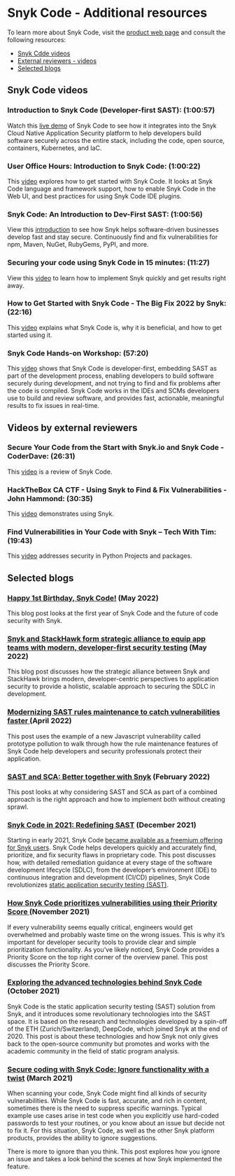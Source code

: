 # Snyk Code - Additional resources

To learn more about Snyk Code, visit the [product web page](https://snyk.io/product/snyk-code/) and consult the following resources:

* [Snyk Cdde videos](snyk-code-additional-resources.md#snyk-code-videos)
* [External reviewers - videos](snyk-code-additional-resources.md#external-reviewers-videos)
* [Selected blogs](snyk-code-additional-resources.md#selected-blogs)

## **Snyk Code videos**

### Introduction to Snyk Code (Developer-first SAST): (1:00:57)

Watch this [live demo](https://www.youtube.com/watch?v=fNYf0fgWOFQ) of Snyk Code to see how it integrates into the Snyk Cloud Native Application Security platform to help developers build software securely across the entire stack, including the code, open source, containers, Kubernetes, and IaC.

### User Office Hours: Introduction to Snyk Code: (1:00:22)

This [video](https://www.youtube.com/watch?v=UFq3OJBmwsM) explores how to get started with Snyk Code. It looks at Snyk Code language and framework support, how to enable Snyk Code in the Web UI, and best practices for using Snyk Code IDE plugins.

### Snyk Code: An Introduction to Dev-First SAST: (1:00:56)

View this [introduction](https://www.youtube.com/watch?v=xE1AGuAyudk) to see how Snyk helps software-driven businesses develop fast and stay secure. Continuously find and fix vulnerabilities for npm, Maven, NuGet, RubyGems, PyPI, and more.

### Securing your code using Snyk Code in 15 minutes: (11:27)

View this [video](https://www.youtube.com/watch?v=xKGypa3OH4Q) to learn how to implement Snyk quickly and get results right away.

### How to Get Started with Snyk Code - The Big Fix 2022 by Snyk: (22:16)

This [video](https://www.youtube.com/watch?v=rbTe4PFu91c) explains what Snyk Code is, why it is beneficial, and how to get started using it.

### Snyk Code Hands-on Workshop: (57:20)

This [video](https://www.youtube.com/watch?v=DYYaIot63M0) shows that Snyk Code is developer-first, embedding SAST as part of the development process, enabling developers to build software securely during development, and not trying to find and fix problems after the code is compiled. Snyk Code works in the IDEs and SCMs developers use to build and review software, and provides fast, actionable, meaningful results to fix issues in real-time.

## **Videos by external reviewers**

### Secure Your Code from the Start with Snyk.io and Snyk Code - CoderDave: (26:31)

This [video](https://www.youtube.com/watch?v=hXiJJUTiLEw) is a review of Snyk Code.

### HackTheBox CA CTF - Using Snyk to Find & Fix Vulnerabilities - John Hammond: (30:35)

This [video](https://www.youtube.com/watch?v=tyL3Ouais1c) demonstrates using Snyk.

### Find Vulnerabilities in Your Code with Snyk – Tech With Tim: (19:43)

This [video](https://www.youtube.com/watch?v=1N6VBHMoPsw) addresses security in Python Projects and packages.

## Selected blogs

### [Happy 1st Birthday, Snyk Code!](https://snyk.io/blog/happy-1st-birthday-snyk-code/) (May 2022)

This blog post looks at the first year of Snyk Code and the future of code security with Snyk.

### [Snyk and StackHawk form strategic alliance to equip app teams with modern, developer-first security testing](https://snyk.io/blog/stackhawk-integration-with-snyk-code/) (May 2022)

This blog post discusses how the strategic alliance between Snyk and StackHawk brings modern, developer-centric perspectives to application security to provide a holistic, scalable approach to securing the SDLC in development.

### [Modernizing SAST rules maintenance to catch vulnerabilities faster ](https://snyk.io/blog/modernizing-sast-rules-maintenance-catch-vulnerabilities-faster/)(April 2022)

This post uses the example of a new Javascript vulnerability called prototype pollution to walk through how the rule maintenance features of Snyk Code help developers and security professionals protect their application.

### [SAST and SCA: Better together with Snyk](https://snyk.io/blog/sast-and-sca-better-together-with-snyk/) (February 2022)

This post looks at why considering SAST and SCA as part of a combined approach is the right approach and how to implement both without creating sprawl.

### [Snyk Code in 2021: Redefining SAST](https://snyk.io/blog/snyk-code-review-2021/) (December 2021)

Starting in early 2021, Snyk Code [became available as a freemium offering for Snyk users](https://snyk.io/blog/snyk-code-now-available-free-sast/). Snyk Code helps developers quickly and accurately find, prioritize, and fix security flaws in proprietary code. This post discusses how, with detailed remediation guidance at every stage of the software development lifecycle (SDLC), from the developer’s environment (IDE) to continuous integration and development (CI/CD) pipelines, Snyk Code revolutionizes [static application security testing (SAST)](https://snyk.io/learn/application-security/static-application-security-testing/).

### [How Snyk Code prioritizes vulnerabilities using their Priority Score ](https://snyk.io/blog/snyk-code-priority-score-prioritizes-vulnerabilities/)(November 2021)

If every vulnerability seems equally critical, engineers would get overwhelmed and probably waste time on the wrong issues. This is why it’s important for developer security tools to provide clear and simple prioritization functionality. As you’ve likely noticed, Snyk Code provides a Priority Score on the top right corner of the overview panel. This post discusses the Priority Score.

### [Exploring the advanced technologies behind Snyk Code](https://snyk.io/blog/advanced-technologies-behind-snyk-code/) (October 2021)

Snyk Code is the static application security testing (SAST) solution from Snyk, and it introduces some revolutionary technologies into the SAST space. It is based on the research and technologies developed by a spin-off of the ETH (Zurich/Switzerland), DeepCode, which joined Snyk at the end of 2020. This post is about these technologies and how Snyk not only gives back to the open-source community but promotes and works with the academic community in the field of static program analysis.

### [Secure coding with Snyk Code: Ignore functionality with a twist](https://snyk.io/blog/secure-coding-snyk-code-ignore-feature-twist/) (March 2021)

When scanning your code, Snyk Code might find all kinds of security vulnerabilities. While Snyk Code is fast, accurate, and rich in content, sometimes there is the need to suppress specific warnings. Typical example use cases arise in test code when you explicitly use hard-coded passwords to test your routines, or you know about an issue but decide not to fix it. For this situation, Snyk Code, as well as the other Snyk platform products, provides the ability to ignore suggestions.

There is more to ignore than you think. This post explores how you ignore an issue and takes a look behind the scenes at how Snyk implemented the feature.
